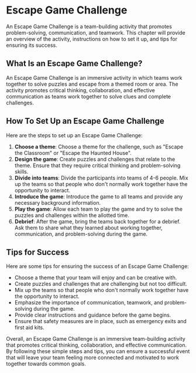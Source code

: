 Escape Game Challenge
========================================================

An Escape Game Challenge is a team-building activity that promotes problem-solving, communication, and teamwork. This chapter will provide an overview of the activity, instructions on how to set it up, and tips for ensuring its success.

What Is an Escape Game Challenge?
---------------------------------

An Escape Game Challenge is an immersive activity in which teams work together to solve puzzles and escape from a themed room or area. The activity promotes critical thinking, collaboration, and effective communication as teams work together to solve clues and complete challenges.

How To Set Up an Escape Game Challenge
--------------------------------------

Here are the steps to set up an Escape Game Challenge:

1. **Choose a theme**: Choose a theme for the challenge, such as "Escape the Classroom" or "Escape the Haunted House".
2. **Design the game**: Create puzzles and challenges that relate to the theme. Ensure that they require critical thinking and problem-solving skills.
3. **Divide into teams**: Divide the participants into teams of 4-6 people. Mix up the teams so that people who don't normally work together have the opportunity to interact.
4. **Introduce the game**: Introduce the game to all teams and provide any necessary background information.
5. **Play the game**: Allow each team to play the game and try to solve the puzzles and challenges within the allotted time.
6. **Debrief**: After the game, bring the teams back together for a debrief. Ask them to share what they learned about working together, communication, and problem-solving during the game.

Tips for Success
----------------

Here are some tips for ensuring the success of an Escape Game Challenge:

* Choose a theme that your team will enjoy and can be creative with.
* Create puzzles and challenges that are challenging but not too difficult.
* Mix up the teams so that people who don't normally work together have the opportunity to interact.
* Emphasize the importance of communication, teamwork, and problem-solving during the game.
* Provide clear instructions and guidance before the game begins.
* Ensure that safety measures are in place, such as emergency exits and first aid kits.

Overall, an Escape Game Challenge is an immersive team-building activity that promotes critical thinking, collaboration, and effective communication. By following these simple steps and tips, you can ensure a successful event that will leave your team feeling more connected and motivated to work together towards common goals.

